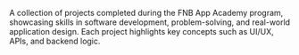A collection of projects completed during the FNB App Academy program, showcasing skills in software development, problem-solving, and real-world application design. Each project highlights key concepts such as UI/UX, APIs, and backend logic.
